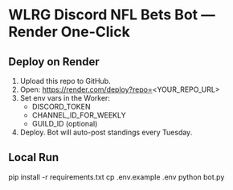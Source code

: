 # WLRG Discord NFL Bets Bot — Render One-Click

## Deploy on Render
1. Upload this repo to GitHub.
2. Open: https://render.com/deploy?repo=<YOUR_REPO_URL>
3. Set env vars in the Worker:
   - DISCORD_TOKEN
   - CHANNEL_ID_FOR_WEEKLY
   - GUILD_ID (optional)
4. Deploy. Bot will auto-post standings every Tuesday.

## Local Run
pip install -r requirements.txt
cp .env.example .env
python bot.py
